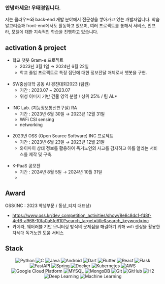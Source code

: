 ### 안녕하세요! 우태경입니다.
저는 클라우드와 back-end 개발 분야에서 전문성을 쌓아가고 있는 개발자입니다.
학습 알고리즘과 front-end에서도 활동하고 있으며, 여러 프로젝트를 통해서 서비스, 인프라, 모델에 대한 지속적인 학습을 진행하고 있습니다.

## activation & project
- 학교 챗봇 Gram-e 프로젝트
    - 2023년 3월 1일 → 2024년 6월 22일
    - 학교 졸업 프로젝트로 특정 집단에 대한 정보전달 매체로서 챗봇을 구현.
<br><br>
- SW중심대학 공동 AI 경진대회2023 (팀원)
    - 기간 : 2023.07 ~ 2023.07
    - 위성 이미지 기반 건물 영역 분할 / 상위 25% / 팀 AL*
<br><br>
- INC Lab. (지능정보통신연구실) RA
    - 기간 : 2023년 6월 30일 → 2023년 12월 31일
    - WiFi CSI sensing
    - networking 
<br><br>
- 2023년 OSS (Open Source Software) INC 프로젝트
    - 기간 : 2023년 6월 23일 → 2023년 12월 21일
    - 와이파이 상태 정보를 활용하여 독거노인의 사고를 감지하고 이를 알리는 서비스를 제작 및 구축.
<br><br>
- K-PaaS 공모전
    - 기간 : 2024년 8월 5일 → 2024년 10월 31일
    - 

## Award<br>
OSS(INC : 2023 학생부문 / 동상_티지 대표상)
- https://www.oss.kr/dev_competition_activities/show/8e8c8dc1-fd8f-4ef6-a968-10fa0a5fc610?search_target=title&search_keyword=inc
- 카메라, 웨어러블 기반 모니터링 방식의 문제점을 해결하기 위해 wifi 센싱을 활용한 차세대 독거노인 도움 서비스



## Stack
<div align=center>

  ![Python](https://img.shields.io/badge/python-3776AB.svg?style=for-the-badge&logo=python&logoColor=white)
  ![C](https://img.shields.io/badge/C-A8B9CC?style=for-the-badge&logo=C&logoColor=white)
  ![Java](https://img.shields.io/badge/java-000000.svg?style=for-the-badge&logo=openjdk&logoColor=white)
  ![Android](https://img.shields.io/badge/Android-34A853?style=for-the-badge&logo=android&logoColor=white)
  ![Dart](https://img.shields.io/badge/dart-0175C2?style=for-the-badge&logo=dart&logoColor=white)
  ![Flutter](https://img.shields.io/badge/flutter-02569B?style=for-the-badge&logo=flutter&logoColor=white)
  ![React](https://img.shields.io/badge/react-61DAFB?style=for-the-badge&logo=react&logoColor=black)
  ![Flask](https://img.shields.io/badge/flask-000000.svg?style=for-the-badge&logo=flask&logoColor=white)
  ![FastAPI](https://img.shields.io/badge/fastapi-009688.svg?style=for-the-badge&logo=fastapi&logoColor=white)
  ![Spring](https://img.shields.io/badge/spring-6DB33F?style=for-the-badge&logo=spring&logoColor=white)
  ![Docker](https://img.shields.io/badge/docker-2496ED.svg?style=for-the-badge&logo=docker&logoColor=white)
  ![Kubernetes](https://img.shields.io/badge/kubernetes-326CE5.svg?style=for-the-badge&logo=kubernetes&logoColor=white)
  ![AWS](https://img.shields.io/badge/Amazon_AWS-232F3E?style=for-the-badge&logo=amazonaws&logoColor=white)
  ![Google Cloud Platform](https://img.shields.io/badge/Google%20Cloud%20Platform-4285F4?style=for-the-badge&logo=google-cloud&logoColor=white)
  ![MYSQL](https://img.shields.io/badge/mysql-4479A1.svg?style=for-the-badge&logo=mysql&logoColor=white)
  ![MongoDB](https://img.shields.io/badge/mongodb-47A248.svg?style=for-the-badge&logo=mongodb&logoColor=white)
  ![Git](https://img.shields.io/badge/git-F05032.svg?style=for-the-badge&logo=git&logoColor=white)
  ![GitHub](https://img.shields.io/badge/Github-181717?style=for-the-badge&logo=Github&logoColor=white)
  ![H2](https://img.shields.io/badge/H2-003545.svg?style=for-the-badge&logo=h2&logoColor=white)
  ![Deep Learning](https://img.shields.io/badge/Deep%20Learning-black)
  ![Machine Learning](https://img.shields.io/badge/Machine%20Learning-blue)

</div>

<!--
**wootaegyeoung/wootaegyeoung** is a ✨ _special_ ✨ repository because its `README.md` (this file) appears on your GitHub profile.

Here are some ideas to get you started:

- 🔭 I’m currently working on ...
- 🌱 I’m currently learning ...
- 👯 I’m looking to collaborate on ...
- 🤔 I’m looking for help with ...
- 💬 Ask me about ...
- 📫 How to reach me: ...
- 😄 Pronouns: ...
- ⚡ Fun fact: ...
-->
